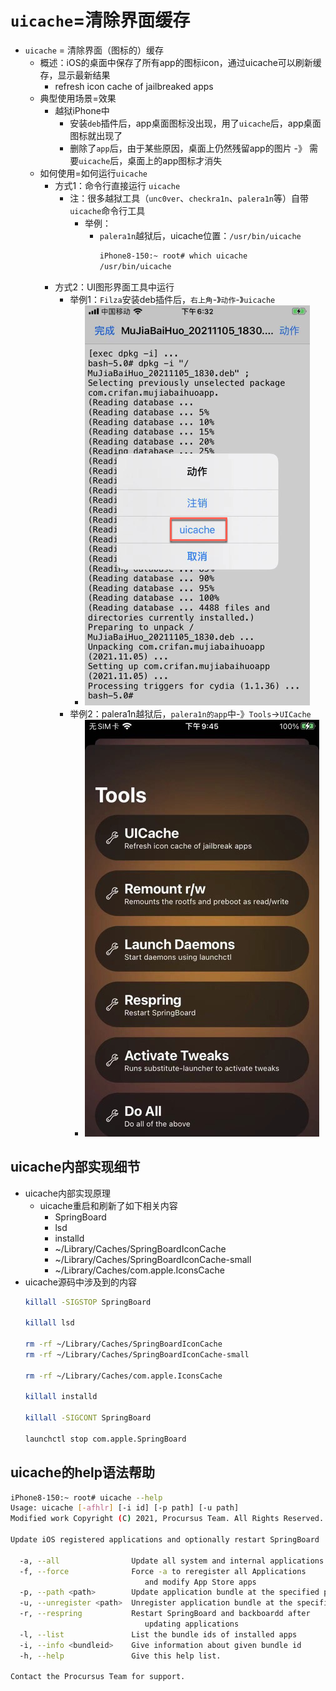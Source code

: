 # `uicache`=清除界面缓存

* `uicache` = 清除界面（图标的）缓存
  * 概述：iOS的桌面中保存了所有app的图标icon，通过uicache可以刷新缓存，显示最新结果
    * refresh icon cache of jailbreaked apps
  * 典型使用场景=效果
    * 越狱iPhone中
      * 安装`deb`插件后，app桌面图标没出现，用了`uicache`后，app桌面图标就出现了
      * 删除了`app`后，由于某些原因，桌面上仍然残留app的图片 -》 需要`uicache`后，桌面上的app图标才消失
  * 如何使用=如何运行`uicache`
    * 方式1：命令行直接运行 `uicache`
      * 注：很多越狱工具（`unc0ver`、`checkra1n`、`palera1n`等）自带`uicache`命令行工具
        * 举例：
          * `palera1n`越狱后，uicache位置：`/usr/bin/uicache`
            ```bash
            iPhone8-150:~ root# which uicache
            /usr/bin/uicache
            ```
    * 方式2：UI图形界面工具中运行
      * 举例1：`Filza`安装deb插件后，`右上角`-》`动作`-》`uicache`
        * ![filza_deb_action_uicache](../../assets/img/filza_deb_action_uicache.png)
      * 举例2：palera1n越狱后，`palera1n的app`中-》`Tools`->`UICache`
        * ![palera1n_app_tools_uicache](../../assets/img/palera1n_app_tools_uicache.jpg)

## uicache内部实现细节

* uicache内部实现原理
  * uicache重启和刷新了如下相关内容
    * SpringBoard
    * lsd
    * installd
    * ~/Library/Caches/SpringBoardIconCache
    * ~/Library/Caches/SpringBoardIconCache-small
    * ~/Library/Caches/com.apple.IconsCache
* uicache源码中涉及到的内容
  ```bash
  killall -SIGSTOP SpringBoard

  killall lsd

  rm -rf ~/Library/Caches/SpringBoardIconCache
  rm -rf ~/Library/Caches/SpringBoardIconCache-small

  rm -rf ~/Library/Caches/com.apple.IconsCache

  killall installd

  killall -SIGCONT SpringBoard

  launchctl stop com.apple.SpringBoard
  ```

## uicache的help语法帮助

```bash
iPhone8-150:~ root# uicache --help
Usage: uicache [-afhlr] [-i id] [-p path] [-u path]
Modified work Copyright (C) 2021, Procursus Team. All Rights Reserved.

Update iOS registered applications and optionally restart SpringBoard

  -a, --all                Update all system and internal applications
  -f, --force              Force -a to reregister all Applications
                              and modify App Store apps
  -p, --path <path>        Update application bundle at the specified path
  -u, --unregister <path>  Unregister application bundle at the specified path
  -r, --respring           Restart SpringBoard and backboardd after
                              updating applications
  -l, --list               List the bundle ids of installed apps
  -i, --info <bundleid>    Give information about given bundle id
  -h, --help               Give this help list.

Contact the Procursus Team for support.
```
